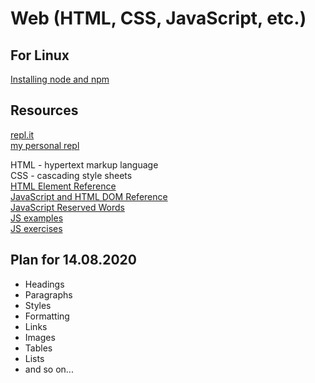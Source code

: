 # Web (HTML, CSS, JavaScript, etc.)
## For Linux
[Installing node and npm](https://github.com/nodesource/distributions/blob/master/README.md)  

## Resources

[repl.it](https://repl.it/)  
[my personal repl](https://repl.it/@makgar/)  

HTML - hypertext markup language  
CSS - cascading style sheets  
[HTML Element Reference](https://www.w3schools.com/tags/default.asp)  
[JavaScript and HTML DOM Reference](https://www.w3schools.com/jsref/default.asp)  
[JavaScript Reserved Words](https://www.w3schools.com/js/js_reserved.asp)  
[JS examples](https://www.w3schools.com/js/js_examples.asp)  
[JS exercises](https://www.w3schools.com/js/exercise_js.asp?filename=exercise_js_variables1)  

## Plan for 14.08.2020
- Headings
- Paragraphs
- Styles
- Formatting
- Links
- Images
- Tables
- Lists
- and so on...
